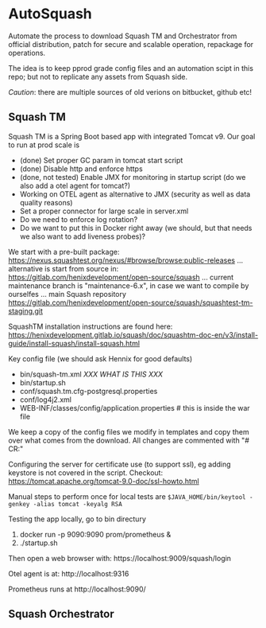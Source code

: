 # AutoSquash

Automate the process to download Squash TM and Orchestrator from official distribution, patch for secure and scalable operation, repackage for operations.

The idea is to keep pprod grade config files and an automation scipt in this repo; but not to replicate any assets from Squash side. 

_Caution_: there are multiple sources of old verions on bitbucket, github etc!


## Squash TM

Squash TM is a Spring Boot based app with integrated Tomcat v9. Our goal to run at prod scale is
- (done) Set proper GC param in tomcat start script 
- (done) Disable http and enforce https
- (done, not tested) Enable JMX for monitoring in startup script (do we also add a otel agent for tomcat?)
- Working on OTEL agent as alternative to JMX (security as well as data quality reasons)
- Set a proper connector for large scale in server.xml
- Do we need to enforce log rotation?
- Do we want to put this in Docker right away (we should, but that needs we also want to add liveness probes)?

We start with a pre-built package: https://nexus.squashtest.org/nexus/#browse/browse:public-releases
... alternative is start from source in: https://gitlab.com/henixdevelopment/open-source/squash
... current maintenance branch is "maintenance-6.x", in case we want to compile by ourselfes
... main Squash repository https://gitlab.com/henixdevelopment/open-source/squash/squashtest-tm-staging.git

SquashTM installation instructions are found here: 
https://henixdevelopment.gitlab.io/squash/doc/squashtm-doc-en/v3/install-guide/install-squash/install-squash.html


Key config file (we should ask Hennix for good defaults)
- bin/squash-tm.xml      _XXX WHAT IS THIS XXX_
- bin/startup.sh 
- conf/squash.tm.cfg-postgresql.properties 
- conf/log4j2.xml 
- WEB-INF/classes/config/application.properties     # this is inside the war file

We keep a copy of the config files we modify in templates and copy them over what comes from the download.
All changes are commented with "# CR:"

Configuring the server for certificate use (to support ssl), eg adding keystore is not covered in the script. 
Checkout: https://tomcat.apache.org/tomcat-9.0-doc/ssl-howto.html 

Manual steps to perform once for local tests are 
`
 $JAVA_HOME/bin/keytool -genkey -alias tomcat -keyalg RSA
`


Testing the app locally, go to bin directury 
1. docker run -p 9090:9090 prom/prometheus &
2. ./startup.sh

Then open a web browser with:
https://localhost:9009/squash/login

Otel agent is at:
http://localhost:9316

Prometheus runs at
http://localhost:9090/


## Squash Orchestrator


